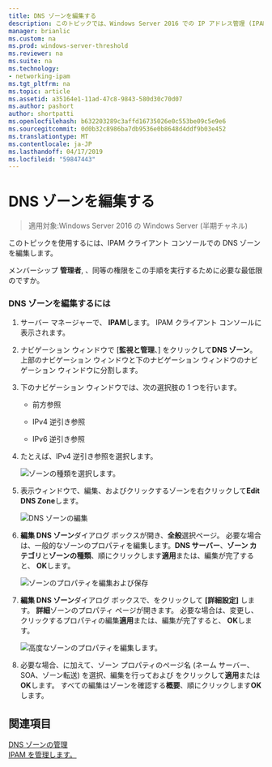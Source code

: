 ```yaml
---
title: DNS ゾーンを編集する
description: このトピックでは、Windows Server 2016 での IP アドレス管理 (IPAM) の管理ガイドの一部です。
manager: brianlic
ms.custom: na
ms.prod: windows-server-threshold
ms.reviewer: na
ms.suite: na
ms.technology:
- networking-ipam
ms.tgt_pltfrm: na
ms.topic: article
ms.assetid: a35164e1-11ad-47c8-9843-580d30c70d07
ms.author: pashort
author: shortpatti
ms.openlocfilehash: b632203289c3affd16735026e0c553be09c5e9e6
ms.sourcegitcommit: 0d0b32c8986ba7db9536e0b8648d4ddf9b03e452
ms.translationtype: MT
ms.contentlocale: ja-JP
ms.lasthandoff: 04/17/2019
ms.locfileid: "59847443"
---
```

# <a name="edit-a-dns-zone"></a>DNS ゾーンを編集する

>適用対象:Windows Server 2016 の Windows Server (半期チャネル)

このトピックを使用するには、IPAM クライアント コンソールでの DNS ゾーンを編集します。  
  
メンバーシップ **管理者**, 、同等の権限をこの手順を実行するために必要な最低限のですか。  
  
### <a name="to-edit-a-dns-zone"></a>DNS ゾーンを編集するには  
  
1.  サーバー マネージャーで、 **IPAM**します。 IPAM クライアント コンソールに表示されます。  
  
2.  ナビゲーション ウィンドウで [**監視と管理**、] をクリックして**DNS ゾーン**。 上部のナビゲーション ウィンドウと下のナビゲーション ウィンドウのナビゲーション ウィンドウに分割します。  
  
3.  下のナビゲーション ウィンドウでは、次の選択肢の 1 つを行います。  
  
    -   前方参照  
  
    -   IPv4 逆引き参照  
  
    -   IPv6 逆引き参照  
  
4.  たとえば、IPv4 逆引き参照を選択します。  
  
    ![ゾーンの種類を選択します。](../../media/Edit-a-DNS-Zone/ipam_EditZone_01.jpg)  
  
5.  表示ウィンドウで、編集、およびクリックするゾーンを右クリックして**Edit DNS Zone**します。  
  
    ![DNS ゾーンの編集](../../media/Edit-a-DNS-Zone/ipam_EditZone_02.jpg)  
  
6.  **編集 DNS ゾーン**ダイアログ ボックスが開き、**全般**選択ページ。 必要な場合は、一般的なゾーンのプロパティを編集します。**DNS サーバー**、**ゾーン カテゴリ**と**ゾーンの種類**、順にクリックします**適用**または、編集が完了すると、 **OK**します。  
  
    ![ゾーンのプロパティを編集および保存](../../media/Edit-a-DNS-Zone/ipam_EditZone_03a.jpg)  
  
7.  **編集 DNS ゾーン**ダイアログ ボックスで、をクリックして **[詳細設定]** します。 **詳細**ゾーンのプロパティ ページが開きます。 必要な場合は、変更し、クリックするプロパティの編集**適用**または、編集が完了すると、 **OK**します。  
  
    ![高度なゾーンのプロパティを編集します。](../../media/Edit-a-DNS-Zone/ipam_EditZone_04a.jpg)  
  
8.  必要な場合、に加えて、ゾーン プロパティのページ名 (ネーム サーバー、SOA、ゾーン転送) を選択、編集を行っておよび をクリックして**適用**または**OK**します。 すべての編集はゾーンを確認する**概要**、順にクリックします**OK**します。  
  
## <a name="see-also"></a>関連項目  
[DNS ゾーンの管理](DNS-Zone-Management.md)  
[IPAM を管理します。](Manage-IPAM.md)  
  


